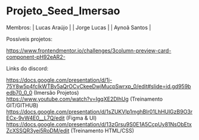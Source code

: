 # Projeto_Seed_Imersao
 
Membros:
| Lucas Araújo |
| Jorge Lucas |
| Aynoã Santos |

Possíveis projetos:

https://www.frontendmentor.io/challenges/3column-preview-card-component-pH92eAR2-

Links do discord: 

https://docs.google.com/presentation/d/1j-75Y8w5p4fcIkWTBv5aQrOCvCkeeDwjMucpSwrxp_0/edit#slide=id.gd959bedb70_0_0 (Imersão Projetos)                
https://www.youtube.com/watch?v=IgqXE2DlhUg (Treinamento GIT/GITHUB)
https://docs.google.com/presentation/d/1sZUKVIp1mghBlr01LhHUlGzB9O3rECx-9vW4E0__L7Q/edit (Figma & UI)
https://docs.google.com/presentation/d/13zGrsu9S0E1A5CcpUy81NsObEtxZcXSSQR3yei5RoDM/edit (Treinamento HTML/CSS)


